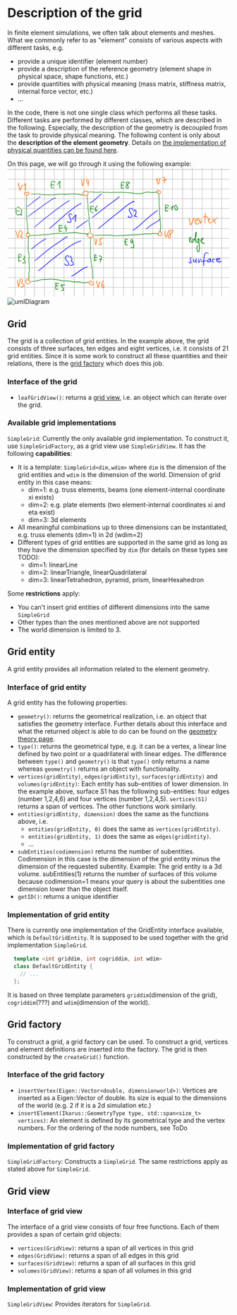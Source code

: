 # Description of the grid

In finite element simulations, we often talk about elements and meshes. What we commonly refer to as "element"
consists of various aspects with different tasks, e.g.  

- provide a unique identifier (element number)
- provide a description of the reference geometry (element shape in physical space, shape functions, etc.)
- provide quantities with physical meaning (mass matrix, stiffness matrix, internal force vector, etc.)
- ...

In the code, there is not one single class which performs all these tasks. Different tasks are performed by 
different classes, which are described in the following. Especially, the description of the geometry is
decoupled from the task to provide physical meaning. The following content is only about the 
**description of the element geometry**. Details on 
[the implementation of physical quantities can be found here](theoryFiniteElement.md).



On this page, we will go through it using the following example:
![img.png](images/sampleProblemGrid.png)
![umlDiagram](diagrams/UMLGrid.drawio)

## Grid
The grid is a collection of grid entities. In the example above, the grid consists of three surfaces, 
ten edges and eight vertices, i.e. it consists of 21 grid entities. Since it is some work to construct all
these quantities and their relations, there is the [grid factory](theoryGrid.md#grid-factory) 
which does this job.

### Interface of the grid
- `leafGridView()`: returns a [grid view](theoryGrid.md#grid-view), 
i.e. an object which can iterate over the grid. 

### Available grid implementations
`SimpleGrid`: Currently the only available grid implementation. To construct it, use `SimpleGridFactory`,
 as a grid view use `SimpleGridView`.
It has the following **capabilities**:

- It is a template: `SimpleGrid<dim,wdim>` where `dim` is the dimension of the grid entities and 
   `wdim` is the dimension of the world. Dimension of grid entity in this case means:
    - dim=1: e.g. truss elements, beams (one element-internal coordinate xi exists)
    - dim=2: e.g. plate elements (two element-internal coordinates xi and eta exist)
    - dim=3: 3d elements
- All meaningful combinations up to three dimensions can be instantiated, e.g. 
  truss elements (dim=1) in 2d (wdim=2)
- Different types of grid entities are supported in the same grid as long as they have the 
  dimension specified by `dim` (for details on these types see TODO):
    - dim=1: linearLine
    - dim=2: linearTriangle, linearQuadrilateral
    - dim=3: linearTetrahedron, pyramid, prism, linearHexahedron

Some **restrictions** apply:

- You can't insert grid entities of different dimensions into the same `SimpleGrid`
- Other types than the ones mentioned above are not supported
- The world dimension is limited to 3.

## Grid entity
A grid entity provides all information related to the element geometry. 

### Interface of grid entity

A grid entity has the following properties: 

- `geometry()`: returns the geometrical realization, i.e. an object that satisfies the
   geometry interface. Further details about this interface and what the returned object is able to do
  can be found on the [geometry theory page](theoryGeometry.md).
- `type()`: returns the geometrical type, e.g. it can be a vertex, a linear line 
   defined by two point or a quadrilateral with linear edges. 
   The difference between `type()` and `geometry()` is that `type()` only returns a name whereas
   `geometry()` returns an object with functionality.
- `vertices(gridEntity)`, `edges(gridEntity)`, `surfaces(gridEntity)` and `volumes(gridEntity)`:
   Each entity has sub-entities of lower dimension. In the example above, surface S1 has the following
   sub-entities: four edges (number 1,2,4,6) and four vertices (number 1,2,4,5). `vertices(S1)`
   returns a span of vertices. The other functions work similarly.
- `entities(gridEntity, dimension)` does the same as the functions above, i.e.
    - `entities(gridEntity, 0)` does the same as `vertices(gridEntity)`.
    - `entities(gridEntity, 1)` does the same as `edges(gridEntity)`.
    - ...
- `subEntities(codimension)` returns the number of subentities. Codimension in this case is the dimension
   of the grid entity minus the dimension of the requested subentity. Example: The grid entity 
   is a 3d volume. subEntities(1) returns the number of surfaces of this volume because codimension=1
   means your query is about the subentities one dimension lower than the object itself.
- `getID()`: returns a unique identifier


### Implementation of grid entity
There is currently one implementation of the GridEntity interface available, which is `DefaultGridEntity`. It is
supposed to be used together with the grid implementation `SimpleGrid`.
```cpp
  template <int griddim, int cogriddim, int wdim>
  class DefaultGridEntity {
    // ...
  };
```
It is based on three template parameters `griddim`(dimension of the grid), `cogriddim`(???) and 
`wdim`(dimension of the world).

## Grid factory
To construct a grid, a grid factory can be used. To construct a grid, vertices and element
definitions are inserted into the factory. The grid is then constructed by the `createGrid()` function.

### Interface of the grid factory

- `insertVertex(Eigen::Vector<double, dimensionworld>)`: Vertices are inserted as a Eigen::Vector
  of double. Its size is equal to the dimensions of the world (e.g. 2 if it is a 2d simulation etc.)
- `insertElement(Ikarus::GeometryType type, std::span<size_t> vertices)`: An element is defined
 by its geometrical type and the vertex numbers. For the ordering of the node numbers, see ToDo

### Implementation of grid factory
`SimpleGridFactory`: Constructs a `SimpleGrid`. The same restrictions apply as stated above for `SimpleGrid`. 


## Grid view


### Interface of grid view

The interface of a grid view consists of four free functions. Each of them provides a span of
certain grid objects:

- `vertices(GridView)`: returns a span of all vertices in this grid
- `edges(GridView)`: returns a span of all edges in this grid
- `surfaces(GridView)`: returns a span of all surfaces in this grid
- `volumes(GridView)`: returns a span of all volumes in this grid

### Implementation of grid view

`SimpleGridView`: Provides iterators for `SimpleGrid`.
